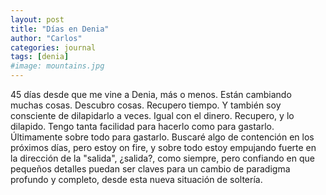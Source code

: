 ```yaml
---
layout: post
title: "Días en Denia"
author: "Carlos"
categories: journal
tags: [denia]
#image: mountains.jpg
---
```


45 días desde que me vine a Denia, más o menos. Están cambiando muchas cosas. Descubro cosas. Recupero tiempo. Y también soy consciente de dilapidarlo a veces. Igual con el dinero. Recupero, y lo dilapido. Tengo tanta facilidad para hacerlo como para gastarlo. Últimamente sobre todo para gastarlo. Buscaré algo de contención en los próximos días, pero estoy on fire, y sobre todo estoy empujando fuerte en la dirección de la "salida", ¿salida?, como siempre, pero confiando en que pequeños detalles puedan ser claves para un cambio de paradigma profundo y completo, desde esta nueva situación de soltería. 
